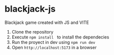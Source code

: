 # blackjack-js
Blackjack game created with JS and VITE

1. Clone the repository
2. Execute ```npm install ``` to install the dependecies
3. Run the proyect in dev using ```npm run dev```
4. Open ```http://localhost:5173``` in a browser

